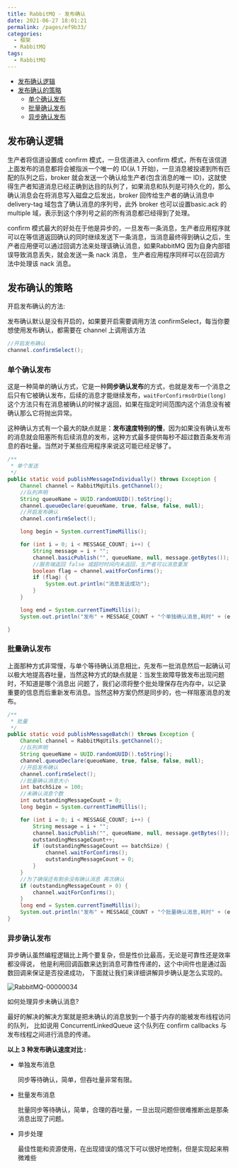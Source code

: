 ```yaml
---
title: RabbitMQ - 发布确认
date: 2021-06-27 18:01:21
permalink: /pages/ef9b33/
categories: 
  - 框架
  - RabbitMQ
tags: 
  - RabbitMQ
---
```

<!-- START doctoc generated TOC please keep comment here to allow auto update -->
<!-- DON'T EDIT THIS SECTION, INSTEAD RE-RUN doctoc TO UPDATE -->


- [发布确认逻辑](#%E5%8F%91%E5%B8%83%E7%A1%AE%E8%AE%A4%E9%80%BB%E8%BE%91)
- [发布确认的策略](#%E5%8F%91%E5%B8%83%E7%A1%AE%E8%AE%A4%E7%9A%84%E7%AD%96%E7%95%A5)
  - [单个确认发布](#%E5%8D%95%E4%B8%AA%E7%A1%AE%E8%AE%A4%E5%8F%91%E5%B8%83)
  - [批量确认发布](#%E6%89%B9%E9%87%8F%E7%A1%AE%E8%AE%A4%E5%8F%91%E5%B8%83)
  - [异步确认发布](#%E5%BC%82%E6%AD%A5%E7%A1%AE%E8%AE%A4%E5%8F%91%E5%B8%83)

<!-- END doctoc generated TOC please keep comment here to allow auto update -->

## 发布确认逻辑

生产者将信道设置成 confirm 模式，一旦信道进入 confirm 模式，所有在该信道上面发布的消息都将会被指派一个唯一的 ID(从 1 开始)，一旦消息被投递到所有匹配的队列之后，broker 就会发送一个确认给生产者(包含消息的唯一 ID)，这就使得生产者知道消息已经正确到达目的队列了，如果消息和队列是可持久化的，那么确认消息会在将消息写入磁盘之后发出，broker 回传给生产者的确认消息中 delivery-tag 域包含了确认消息的序列号，此外 broker 也可以设置basic.ack 的 multiple 域，表示到这个序列号之前的所有消息都已经得到了处理。

confirm 模式最大的好处在于他是异步的，一旦发布一条消息，生产者应用程序就可以在等信道返回确认的同时继续发送下一条消息，当消息最终得到确认之后，生产者应用便可以通过回调方法来处理该确认消息，如果RabbitMQ 因为自身内部错误导致消息丢失，就会发送一条 nack 消息， 生产者应用程序同样可以在回调方法中处理该 nack 消息。



## 发布确认的策略

开启发布确认的方法:

发布确认默认是没有开启的，如果要开启需要调用方法 confirmSelect，每当你要想使用发布确认，都需要在 channel 上调用该方法

```java
//开启发布确认
channel.confirmSelect();
```

### 单个确认发布

这是一种简单的确认方式，它是一种**同步确认发布**的方式，也就是发布一个消息之后只有它被确认发布，后续的消息才能继续发布，`waitForConfirmsOrDie(long)` 这个方法只有在消息被确认的时候才返回，如果在指定时间范围内这个消息没有被确认那么它将抛出异常。

这种确认方式有一个最大的缺点就是：**发布速度特别的慢**，因为如果没有确认发布的消息就会阻塞所有后续消息的发布，这种方式最多提供每秒不超过数百条发布消息的吞吐量。当然对于某些应用程序来说这可能已经足够了。

```java
/**
 * 单个发送
 */
public static void publishMessageIndividually() throws Exception {
    Channel channel = RabbitMqUtils.getChannel();
    //队列声明
    String queueName = UUID.randomUUID().toString();
    channel.queueDeclare(queueName, true, false, false, null);
    //开启发布确认
    channel.confirmSelect();

    long begin = System.currentTimeMillis();

    for (int i = 0; i < MESSAGE_COUNT; i++) {
        String message = i + "";
        channel.basicPublish("", queueName, null, message.getBytes());
        //服务端返回 false 或超时时间内未返回，生产者可以消息重发
        boolean flag = channel.waitForConfirms();
        if (flag) {
            System.out.println("消息发送成功");
        }
    }

    long end = System.currentTimeMillis();
    System.out.println("发布" + MESSAGE_COUNT + "个单独确认消息,耗时" + (end - begin) + "ms");

}
```

### 批量确认发布

上面那种方式非常慢，与单个等待确认消息相比，先发布一批消息然后一起确认可以极大地提高吞吐量，当然这种方式的缺点就是：当发生故障导致发布出现问题时，不知道是哪个消息出 问题了，我们必须将整个批处理保存在内存中，以记录重要的信息而后重新发布消息。当然这种方案仍然是同步的，也一样阻塞消息的发布。

```java
/**
 * 批量
 */
public static void publishMessageBatch() throws Exception {
    Channel channel = RabbitMqUtils.getChannel();
    //队列声明
    String queueName = UUID.randomUUID().toString();
    channel.queueDeclare(queueName, true, false, false, null);
    //开启发布确认
    channel.confirmSelect();
    //批量确认消息大小
    int batchSize = 100;
    //未确认消息个数
    int outstandingMessageCount = 0;
    long begin = System.currentTimeMillis();

    for (int i = 0; i < MESSAGE_COUNT; i++) {
        String message = i + "";
        channel.basicPublish("", queueName, null, message.getBytes());
        outstandingMessageCount++;
        if (outstandingMessageCount == batchSize) {
            channel.waitForConfirms();
            outstandingMessageCount = 0;
        }
    }
    //为了确保还有剩余没有确认消息 再次确认
    if (outstandingMessageCount > 0) {
        channel.waitForConfirms();
    }
    long end = System.currentTimeMillis();
    System.out.println("发布" + MESSAGE_COUNT + "个批量确认消息,耗时" + (end - begin) + "ms");
}
```

### 异步确认发布 

异步确认虽然编程逻辑比上两个要复杂，但是性价比最高，无论是可靠性还是效率都没得说， 他是利用回调函数来达到消息可靠性传递的，这个中间件也是通过函数回调来保证是否投递成功， 下面就让我们来详细讲解异步确认是怎么实现的。

![RabbitMQ-00000034](https://cdn.jsdelivr.net/gh/oddfar/static/img/RabbitMQ/RabbitMQ-00000034.png)







如何处理异步未确认消息?

最好的解决的解决方案就是把未确认的消息放到一个基于内存的能被发布线程访问的队列， 比如说用 ConcurrentLinkedQueue 这个队列在 confirm callbacks 与发布线程之间进行消息的传递。

**以上 3 种发布确认速度对比 :**

- 单独发布消息

  同步等待确认，简单，但吞吐量非常有限。

- 批量发布消息

  批量同步等待确认，简单，合理的吞吐量，一旦出现问题但很难推断出是那条消息出现了问题。

- 异步处理

  最佳性能和资源使用，在出现错误的情况下可以很好地控制，但是实现起来稍微难些





